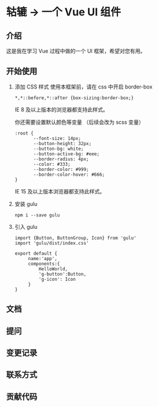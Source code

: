 # 轱辘 -> 一个 Vue UI 组件

## 介绍
这是我在学习 Vue 过程中做的一个 UI 框架，希望对您有用。

## 开始使用
1. 添加 CSS 样式
   使用本框架前，请在 css 中开启 border-box
   ```
   *,*::before,*::after {box-sizing:border-box;}
   ```
   IE 8 及以上版本的浏览器都支持此样式。
   
   你还需要设置默认颜色等变量 （后续会改为 scss 变量）
   ```
   :root {
          --font-size: 14px;
          --button-height: 32px;
          --button-bg: white;
          --button-active-bg: #eee;
          --border-radius: 4px;
          --color: #333;
          --border-color: #999;
          --border-color-hover: #666;
   }
   ```
   IE 15 及以上版本浏览器都支持此样式。
   
2. 安装 gulu
   ```
   npm i --save gulu
   ```   
3. 引入 gulu
   ```
   import {Button, ButtonGroup, Icon} from 'gulu'
   import 'gulu/dist/index.css'
   
   export default {
        name:'app',
        components:{
            HelloWorld,
            'g-button':Button,
            'g-icon': Icon
        }
   }
   ```




## 文档

## 提问

## 变更记录

## 联系方式

## 贡献代码


